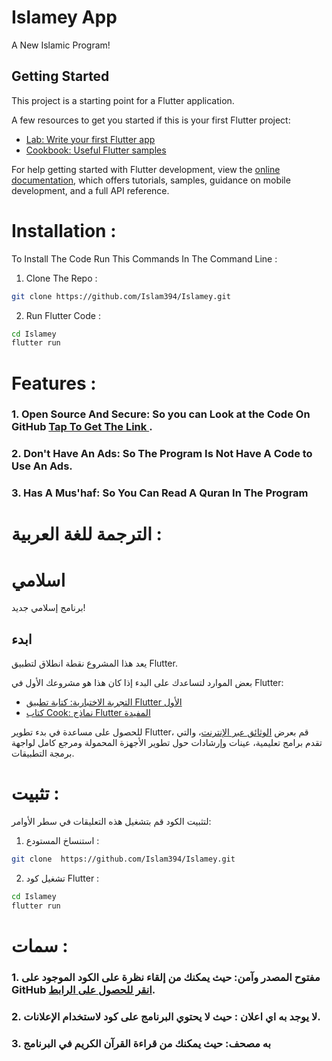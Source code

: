# Islamey App
A New Islamic Program! 
## Getting Started

This project is a starting point for a Flutter application.

A few resources to get you started if this is your first Flutter project:

- [Lab: Write your first Flutter app](https://docs.flutter.dev/get-started/codelab)
- [Cookbook: Useful Flutter samples](https://docs.flutter.dev/cookbook)

For help getting started with Flutter development, view the
[online documentation](https://docs.flutter.dev/), which offers tutorials,
samples, guidance on mobile development, and a full API reference.


# Installation :  

To Install The Code Run This Commands In The Command Line : 

1. Clone The Repo : 
```sh
git clone https://github.com/Islam394/Islamey.git
```

2. Run Flutter Code : 

```sh
cd Islamey
flutter run
```

# Features : 

### 1. Open Source And Secure: So you can Look at the Code On GitHub  [Tap To Get The Link ](https://github.com/Islam394/Islamey.git).

### 2. Don't Have An Ads: So The Program Is Not Have A Code to Use An Ads.
### 3. Has A Mus'haf: So You Can Read A Quran In The Program


# الترجمة للغة العربية : 

# اسلامي
برنامج إسلامي جديد!
## ابدء

يعد هذا المشروع نقطة انطلاق لتطبيق Flutter.

بعض الموارد لتساعدك على البدء إذا كان هذا هو مشروعك الأول في Flutter:

- [التجربة الاختبارية: كتابة تطبيق Flutter الأول](https://docs.flutter.dev/get-started/codelab)
- [كتاب Cook: نماذج Flutter المفيدة](https://docs.flutter.dev/cookbook)

للحصول على مساعدة في بدء تطوير Flutter، قم بعرض
[الوثائق عبر الإنترنت](https://docs.flutter.dev/)، والتي تقدم برامج تعليمية،
عينات وإرشادات حول تطوير الأجهزة المحمولة ومرجع كامل لواجهة برمجة التطبيقات.


# تثبيت :
لتثبيت الكود قم بتشغيل هذه التعليقات في سطر الأوامر:

1. استنساخ المستودع :
```sh
git clone  https://github.com/Islam394/Islamey.git
```

2. تشغيل كود Flutter :

```sh
cd Islamey 
flutter run
```

# سمات :

### 1. مفتوح المصدر وآمن: حيث يمكنك من إلقاء نظرة على الكود الموجود على GitHub [انقر للحصول على الرابط](https://github.com/Islam394/Islamey.git).

### 2. لا يوجد به  اي اعلان  : حيث لا يحتوي البرنامج على كود لاستخدام الإعلانات.
### 3. به مصحف: حيث يمكنك من قراءة القرآن الكريم في البرنامج
